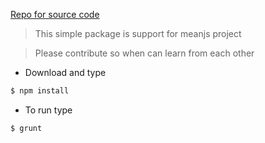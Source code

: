 [Repo for source code](https://github.com/hoangphucvu/Simple-Mean-Generator)
> This simple package is support for meanjs project

> Please contribute so when can learn from each other


- Download and type
```sh
$ npm install
```

- To run type

```sh
$ grunt
```

